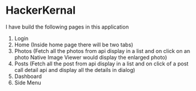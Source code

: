 # HackerKernal

I have build the following pages in this application
1) Login
2) Home (Inside home page there will be two tabs)
3) Photos (Fetch all the photos from api display in a list and on click on an photo Native Image Viewer would display the enlarged photo)
4) Posts (Fetch all the post from api display in a list and on click of a post call detail api and display all the details in dialog)
5) Dashboard
6) Side Menu

